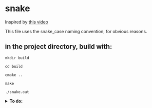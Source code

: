 # snake

Inspired by [this video](https://youtu.be/TOpBcfbAgPg)

This file uses the snake_case naming convention, for obvious reasons.

## in the project directory, build with:

```
mkdir build
```

```
cd build
```

```
cmake ..
```

```
make
```

```
./snake.out
```

<details>
<summary>
  <b> To do: </b>
</summary>

- add food
- add better ai
- move ai into an object with internal state
- add [Hamiltonian pathing](https://en.wikipedia.org/wiki/Hamiltonian_path)
- autoformat code

</details>

